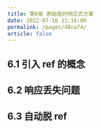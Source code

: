```yaml
---
title: 第6章 原始值的响应式方案
date: 2022-07-16 11:16:00
permalink: /pages/48ca74/
article: false
---
```

## 6.1 引入 ref 的概念

## 6.2 响应丢失问题

## 6.3 自动脱 ref
